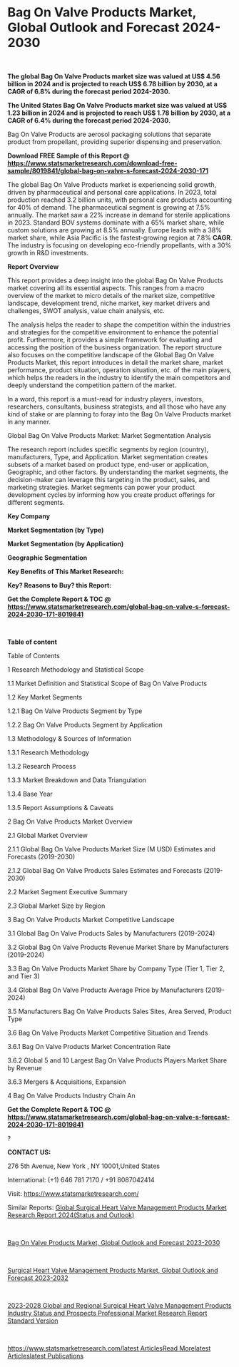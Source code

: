 <h1>Bag On Valve Products Market, Global Outlook and Forecast 2024-2030</h1><br/><p><strong>The global Bag On Valve Products market size was valued at US$ 4.56 billion in 2024 and is projected to reach US$ 6.78 billion by 2030, at a <strong>CAGR</strong> of 6.8% during the forecast period 2024-2030.</strong></p>
 
 
 
 <p><strong>The United States Bag On Valve Products market size was valued at US$ 1.23 billion in 2024 and is projected to reach US$ 1.78 billion by 2030, at a <strong>CAGR</strong> of 6.4% during the forecast period 2024-2030.</strong></p>
 
 
 
 <p>Bag On Valve Products are aerosol packaging solutions that separate product from propellant, providing superior dispensing and preservation.</p>
 
 
 
 <p><strong>Download FREE Sample of this Report @ <a href="https://www.statsmarketresearch.com/download-free-sample/8019841/global-bag-on-valve-s-forecast-2024-2030-171">https://www.statsmarketresearch.com/download-free-sample/8019841/global-bag-on-valve-s-forecast-2024-2030-171</a></strong></p>
 
 
 
 <p>The global Bag On Valve Products market is experiencing solid growth, driven by pharmaceutical and personal care applications. In 2023, total production reached 3.2 billion units, with personal care products accounting for 40% of demand. The pharmaceutical segment is growing at 7.5% annually. The market saw a 22% increase in demand for sterile applications in 2023. Standard BOV systems dominate with a 65% market share, while custom solutions are growing at 8.5% annually. Europe leads with a 38% market share, while Asia Pacific is the fastest-growing region at 7.8% <strong>CAGR</strong>. The industry is focusing on developing eco-friendly propellants, with a 30% growth in R&D investments.</p>
 
 
 
 <p><strong>Report Overview</strong></p>
 
 
 
 <p>This report provides a deep insight into the global Bag On Valve Products market covering all its essential aspects. This ranges from a macro overview of the market to micro details of the market size, competitive landscape, development trend, niche market, key market drivers and challenges, SWOT analysis, value chain analysis, etc.</p>
 
 
 
 <p>The analysis helps the reader to shape the competition within the industries and strategies for the competitive environment to enhance the potential profit. Furthermore, it provides a simple framework for evaluating and accessing the position of the business organization. The report structure also focuses on the competitive landscape of the Global Bag On Valve Products Market, this report introduces in detail the market share, market performance, product situation, operation situation, etc. of the main players, which helps the readers in the industry to identify the main competitors and deeply understand the competition pattern of the market.</p>
 
 
 
 <p>In a word, this report is a must-read for industry players, investors, researchers, consultants, business strategists, and all those who have any kind of stake or are planning to foray into the Bag On Valve Products market in any manner.</p>
 
 
 
 <p>Global Bag On Valve Products Market: Market Segmentation Analysis</p>
 
 
 
 <p>The research report includes specific segments by region (country), manufacturers, Type, and Application. Market segmentation creates subsets of a market based on product type, end-user or application, Geographic, and other factors. By understanding the market segments, the decision-maker can leverage this targeting in the product, sales, and marketing strategies. Market segments can power your product development cycles by informing how you create product offerings for different segments.</p>
 
 
 
 <p><strong>Key Company</strong></p>
 
 
 
 <p><strong>Market Segmentation (by Type)</strong></p>
 
 
 
 <p><strong>Market Segmentation (<strong>by Application</strong>)</strong></p>
 
 
 
 <p><strong>Geographic Segmentation</strong></p>
 
 
 
 <p><strong>Key Benefits of This Market Research:</strong></p>
 
 
 
 <p><strong>Key? <strong>Reasons to Buy</strong>? this Report:</strong></p>
 
 
 
 <div><b>Get the Complete Report & TOC @ <a href="https://www.statsmarketresearch.com/global-bag-on-valve-s-forecast-2024-2030-171-8019841">https://www.statsmarketresearch.com/global-bag-on-valve-s-forecast-2024-2030-171-8019841</a></b></div>
 
 
 
 <p><br />
 
 <b>Table of content</b></p>
 
 
 
 <p>Table of Contents<br />
 
 1 Research Methodology and Statistical Scope<br />
 
 1.1 Market Definition and Statistical Scope of Bag On Valve Products<br />
 
 1.2 Key Market Segments<br />
 
 1.2.1 Bag On Valve Products Segment by Type<br />
 
 1.2.2 Bag On Valve Products Segment by Application<br />
 
 1.3 Methodology & Sources of Information<br />
 
 1.3.1 Research Methodology<br />
 
 1.3.2 Research Process<br />
 
 1.3.3 Market Breakdown and Data Triangulation<br />
 
 1.3.4 Base Year<br />
 
 1.3.5 Report Assumptions & Caveats<br />
 
 2 Bag On Valve Products Market Overview<br />
 
 2.1 Global Market Overview<br />
 
 2.1.1 Global Bag On Valve Products Market Size (M USD) Estimates and Forecasts (2019-2030)<br />
 
 2.1.2 Global Bag On Valve Products Sales Estimates and Forecasts (2019-2030)<br />
 
 2.2 Market Segment Executive Summary<br />
 
 2.3 Global Market Size by Region<br />
 
 3 Bag On Valve Products Market Competitive Landscape<br />
 
 3.1 Global Bag On Valve Products Sales by Manufacturers (2019-2024)<br />
 
 3.2 Global Bag On Valve Products Revenue Market Share by Manufacturers (2019-2024)<br />
 
 3.3 Bag On Valve Products Market Share by Company Type (Tier 1, Tier 2, and Tier 3)<br />
 
 3.4 Global Bag On Valve Products Average Price by Manufacturers (2019-2024)<br />
 
 3.5 Manufacturers Bag On Valve Products Sales Sites, Area Served, Product Type<br />
 
 3.6 Bag On Valve Products Market Competitive Situation and Trends<br />
 
 3.6.1 Bag On Valve Products Market Concentration Rate<br />
 
 3.6.2 Global 5 and 10 Largest Bag On Valve Products Players Market Share by Revenue<br />
 
 3.6.3 Mergers & Acquisitions, Expansion<br />
 
 4 Bag On Valve Products Industry Chain An</p>
 
 
 
 <div><b>Get the Complete Report & TOC @ <a href="https://www.statsmarketresearch.com/global-bag-on-valve-s-forecast-2024-2030-171-8019841">https://www.statsmarketresearch.com/global-bag-on-valve-s-forecast-2024-2030-171-8019841</a></b></div>
 
 
 
 <p>? </p>
 
 
 
 <p><b>CONTACT US:</b><br />
 
 276 5th Avenue, New York , NY 10001,United States<br />
 
 International: (+1) 646 781 7170 / +91 8087042414<br />
 
 Visit: <a href="https://www.statsmarketresearch.com/">https://www.statsmarketresearch.com/</a><br />
 
 Similar Reports: <a href="https://www.statsmarketresearch.com/global-bag-on-valve-s-forecast-2024-2030-171-8019841">Global Surgical Heart Valve Management Products Market Research Report 2024(Status and Outlook)</a><br />
 
 <br />
 
 <a href="https://www.statsmarketresearch.com/global-bag-on-valve-s-forecast-2024-2030-171-8019841">Bag On Valve Products Market, Global Outlook and Forecast 2023-2030</a><br />
 
 <br />
 
 <a href="https://www.statsmarketresearch.com/global-bag-on-valve-s-forecast-2024-2030-171-8019841">Surgical Heart Valve Management Products Market, Global Outlook and Forecast 2023-2032</a><br />
 
 <br />
 
 <a href="https://www.statsmarketresearch.com/global-bag-on-valve-s-forecast-2024-2030-171-8019841">2023-2028 Global and Regional Surgical Heart Valve Management Products Industry Status and Prospects Professional Market Research Report Standard Version</a><br />
 
 <br />
 
 <a href="https://gyeongbokgung.com">https://www.statsmarketresearch.com/</a><a href="https://hallyeomaritime.com">latest Articles</a><a href="https://jingwansa.com">Read More</a><a href="https://nguoiviet.jp/">latest Articles</a><a href="https://www.intelmarketresearch.com/">latest Publications</a></p>